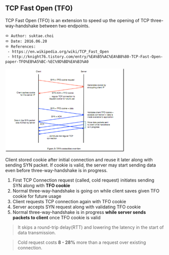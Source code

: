 ## TCP Fast Open (TFO)
TCP Fast Open (TFO) is an extension to speed up the opening of TCP three-way-handshake between two endpoints.

```
ㅁ Author: suktae.choi
ㅁ Date: 2016.06.20
ㅁ References:
 - https://en.wikipedia.org/wiki/TCP_Fast_Open
 - http://knight76.tistory.com/entry/%EA%B5%AC%EA%B8%80-TCP-Fast-Open-paper-TFO%EB%A5%BC-%EC%9D%BD%EA%B3%A0
```

<img src="images/Screen%20Shot%202017-09-02%20at%2014.55.03.png" width="75%">

Client stored cookie after initial connection and reuse it later along with sending SYN packet. If cookie is valid, the server may start sending data even before three-way-handshake is in progress.

1. First TCP Connection request (called, cold request) initiates sending SYN along with **TFO cookie**
2. Normal three-way-handshake is going on while client saves given TFO cookie for future usage
3. Client requests TCP connection again with TFO cookie
4. Server accepts SYN request along with validating TFO cookie
5. Normal three-way-handshake is in progress **while server sends packets to client** once TFO cookie is valid

> It skips a round-trip delay(RTT) and lowering the latency in the start of data transmission.

> Cold request costs **8 - 28%** more than a request over existing connection.
